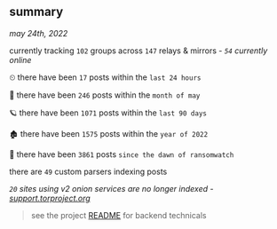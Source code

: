 
## summary
_may 24th, 2022_

currently tracking `102` groups across `147` relays & mirrors - _`54` currently online_

⏲ there have been `17` posts within the `last 24 hours`

🦈 there have been `246` posts within the `month of may`

🪐 there have been `1071` posts within the `last 90 days`

🏚 there have been `1575` posts within the `year of 2022`

🦕 there have been `3861` posts `since the dawn of ransomwatch`

there are `49` custom parsers indexing posts

_`20` sites using v2 onion services are no longer indexed - [support.torproject.org](https://support.torproject.org/onionservices/v2-deprecation/)_

> see the project [README](https://github.com/joshhighet/ransomwatch#ransomwatch--) for backend technicals
